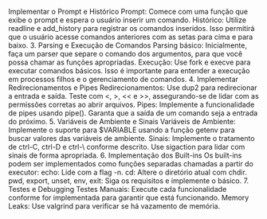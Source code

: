  Implementar o Prompt e Histórico
Prompt: Comece com uma função que exibe o prompt e espera o usuário inserir um comando.
Histórico: Utilize readline e add_history para registrar os comandos inseridos. Isso permitirá que o usuário acesse comandos anteriores com as setas para cima e para baixo.
3. Parsing e Execução de Comandos
Parsing básico: Inicialmente, faça um parser que separe o comando dos argumentos, para que você possa chamar as funções apropriadas.
Execução: Use fork e execve para executar comandos básicos. Isso é importante para entender a execução em processos filhos e o gerenciamento de comandos.
4. Implementar Redirecionamentos e Pipes
Redirecionamentos: Use dup2 para redirecionar a entrada e saída. Teste com <, >, << e >>, assegurando-se de lidar com as permissões corretas ao abrir arquivos.
Pipes: Implemente a funcionalidade de pipes usando pipe(). Garanta que a saída de um comando seja a entrada do próximo.
5. Variáveis de Ambiente e Sinais
Variáveis de Ambiente: Implemente o suporte para $VARIABLE usando a função getenv para buscar valores das variáveis de ambiente.
Sinais: Implemente o tratamento de ctrl-C, ctrl-D e ctrl-\ conforme descrito. Use sigaction para lidar com sinais de forma apropriada.
6. Implementação dos Built-ins
Os built-ins podem ser implementados como funções separadas chamadas a partir do executor:
echo: Lide com a flag -n.
cd: Altere o diretório atual com chdir.
pwd, export, unset, env, exit: Siga os requisitos e implemente o básico.
7. Testes e Debugging
Testes Manuais: Execute cada funcionalidade conforme for implementada para garantir que está funcionando.
Memory Leaks: Use valgrind para verificar se há vazamento de memória.
